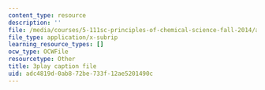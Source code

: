 ```yaml
---
content_type: resource
description: ''
file: /media/courses/5-111sc-principles-of-chemical-science-fall-2014/adc4819d0ab872be733f12ae5201490c_wS1MX-C2V9w.srt
file_type: application/x-subrip
learning_resource_types: []
ocw_type: OCWFile
resourcetype: Other
title: 3play caption file
uid: adc4819d-0ab8-72be-733f-12ae5201490c
---
```

